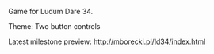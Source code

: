 Game for Ludum Dare 34.

Theme: Two button controls

Latest milestone preview: http://mborecki.pl/ld34/index.html
